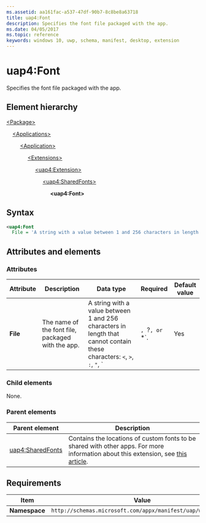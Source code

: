 ```yaml
---
ms.assetid: aa161fac-a537-47df-90b7-8c8be8a63718
title: uap4:Font
description: Specifies the font file packaged with the app. 
ms.date: 04/05/2017
ms.topic: reference
keywords: windows 10, uwp, schema, manifest, desktop, extension 
---
```


# uap4:Font

Specifies the font file packaged with the app.

## Element hierarchy

[\<Package\>](element-package.md)

&nbsp;&nbsp;&nbsp;&nbsp;[\<Applications\>](element-applications.md)

&nbsp;&nbsp;&nbsp;&nbsp; &nbsp;&nbsp;&nbsp;&nbsp;[\<Application\>](element-application.md)

&nbsp;&nbsp;&nbsp;&nbsp; &nbsp;&nbsp;&nbsp;&nbsp; &nbsp;&nbsp;&nbsp;&nbsp;[\<Extensions\>](element-1-extensions.md)

&nbsp;&nbsp;&nbsp;&nbsp; &nbsp;&nbsp;&nbsp;&nbsp; &nbsp;&nbsp;&nbsp;&nbsp; &nbsp;&nbsp;&nbsp;&nbsp;[\<uap4:Extension\>](element-uap4-extension.md)

&nbsp;&nbsp;&nbsp;&nbsp; &nbsp;&nbsp;&nbsp;&nbsp; &nbsp;&nbsp;&nbsp;&nbsp; &nbsp;&nbsp;&nbsp;&nbsp; &nbsp;&nbsp;&nbsp;&nbsp;[\<uap4:SharedFonts\>](element-uap4-sharedFonts.md)

&nbsp;&nbsp;&nbsp;&nbsp; &nbsp;&nbsp;&nbsp;&nbsp; &nbsp;&nbsp;&nbsp;&nbsp; &nbsp;&nbsp;&nbsp;&nbsp; &nbsp;&nbsp;&nbsp;&nbsp; &nbsp;&nbsp;&nbsp;&nbsp;**\<uap4:Font\>**

## Syntax

```xml
<uap4:Font
  File = 'A string with a value between 1 and 256 characters in length that cannot contain these characters: <, >, :, ", |, ?, or *.' />
```

## Attributes and elements

### Attributes

| Attribute | Description | Data type | Required | Default value |
|-|-|-|-|-|
| **File** | The name of the font file, packaged with the app. | A string with a value between 1 and 256 characters in length that cannot contain these characters: `<`, `>`, `:`, `"`, `|`, `?`, or `*`. | Yes |  |

### Child elements

None.

### Parent elements

| Parent element | Description |
|-|-|
| [uap4:SharedFonts](element-uap4-sharedFonts.md) | Contains the locations of custom fonts to be shared with other apps. For more information about this extension, see [this article](/windows/apps/desktop/modernize/desktop-to-uwp-extensions#share-fonts-with-other-windows-applications). |

## Requirements

| Item | Value |
|--|--|
| **Namespace** | `http://schemas.microsoft.com/appx/manifest/uap/windows10/4` |
